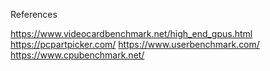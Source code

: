 
References

https://www.videocardbenchmark.net/high_end_gpus.html
https://pcpartpicker.com/
https://www.userbenchmark.com/
https://www.cpubenchmark.net/